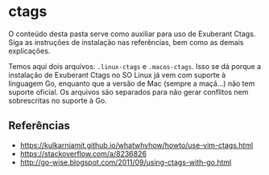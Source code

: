 # ctags

O conteúdo desta pasta serve como auxiliar para uso de Exuberant Ctags. Siga as
instruções de instalação nas referências, bem como as demais explicações.

Temos aqui dois arquivos: `.linux-ctags` e `.macos-ctags`. Isso se dá porque a
instalação de Exuberant Ctags no SO Linux já vem com suporte à linguagem Go,
enquanto que a versão de Mac (sempre a maçã...) não tem suporte oficial. Os
arquivos são separados para não gerar conflitos nem sobrescritas no suporte à
Go.

## Referências

- https://kulkarniamit.github.io/whatwhyhow/howto/use-vim-ctags.html
- https://stackoverflow.com/a/8236826
- http://go-wise.blogspot.com/2011/09/using-ctags-with-go.html

